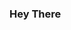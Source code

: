 ### Hey There

<!--
**sai-bhargav/sai-bhargav** is a ✨ _special_ ✨ repository because its `README.md` (this file) appears on your GitHub profile.

![](github.gif)

Here are some ideas to get you started:

- 🔭 I’m currently working on ...
- 🌱 I’m currently learning ...
- 👯 I’m looking to collaborate on ...
- 🤔 I’m looking for help with ...
- 💬 Ask me about ...
- 📫 How to reach me: ...
- 😄 Pronouns: ...
- ⚡ Fun fact: ...
-->
